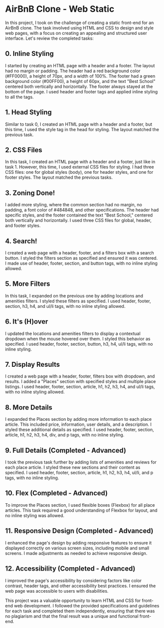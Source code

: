 # AirBnB Clone - Web Static 

In this project, I took on the challenge of creating a static front-end for an AirBnB clone. The task involved using HTML and CSS to design and style web pages, with a focus on creating an appealing and structured user interface. Let's review the completed tasks:

## 0. Inline Styling 
I started by creating an HTML page with a header and a footer. The layout had no margin or padding. The header had a red background color (#FF0000), a height of 70px, and a width of 100%. The footer had a green background color (#00FF00), a height of 60px, and the text "Best School" centered both vertically and horizontally. The footer always stayed at the bottom of the page. I used header and footer tags and applied inline styling to all the tags.

## 1. Head Styling 
Similar to task 0, I created an HTML page with a header and a footer, but this time, I used the style tag in the head for styling. The layout matched the previous task.

## 2. CSS Files 
In this task, I created an HTML page with a header and a footer, just like in task 1. However, this time, I used external CSS files for styling. I had three CSS files: one for global styles (body), one for header styles, and one for footer styles. The layout matched the previous tasks.

## 3. Zoning Done! 
I added more styling, where the common section had no margin, no padding, a font color of #484848, and other specifications. The header had specific styles, and the footer contained the text "Best School," centered both vertically and horizontally. I used three CSS files for global, header, and footer styles.

## 4. Search! 
I created a web page with a header, footer, and a filters box with a search button. I styled the filters section as specified and ensured it was centered. I made use of header, footer, section, and button tags, with no inline styling allowed.

## 5. More Filters 
In this task, I expanded on the previous one by adding locations and amenities filters. I styled these filters as specified. I used header, footer, section, h3, h4, and ul/li tags, with no inline styling allowed.

## 6. It's (H)over 
I updated the locations and amenities filters to display a contextual dropdown when the mouse hovered over them. I styled this behavior as specified. I used header, footer, section, button, h3, h4, ul/li tags, with no inline styling.

## 7. Display Results 
I created a web page with a header, footer, filters box with dropdown, and results. I added a "Places" section with specified styles and multiple place listings. I used header, footer, section, article, h1, h2, h3, h4, and ul/li tags, with no inline styling allowed.

## 8. More Details 
I expanded the Places section by adding more information to each place article. This included price, information, user details, and a description. I styled these additional details as specified. I used header, footer, section, article, h1, h2, h3, h4, div, and p tags, with no inline styling.

## 9. Full Details (Completed - Advanced)
I took the previous task further by adding lists of amenities and reviews for each place article. I styled these new sections and their content as specified. I used header, footer, section, article, h1, h2, h3, h4, ul/li, and p tags, with no inline styling.

## 10. Flex (Completed - Advanced)
To improve the Places section, I used flexible boxes (Flexbox) for all place articles. This task required a good understanding of Flexbox for layout, and no inline styling was allowed.

## 11. Responsive Design (Completed - Advanced)
I enhanced the page's design by adding responsive features to ensure it displayed correctly on various screen sizes, including mobile and small screens. I made adjustments as needed to achieve responsive design.

## 12. Accessibility (Completed - Advanced)
I improved the page's accessibility by considering factors like color contrast, header tags, and other accessibility best practices. I ensured the web page was accessible to users with disabilities.

This project was a valuable opportunity to learn HTML and CSS for front-end web development. I followed the provided specifications and guidelines for each task and completed them independently, ensuring that there was no plagiarism and that the final result was a unique and functional front-end.
